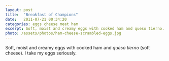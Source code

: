 ```yaml
---
layout: post
title:  "Breakfast of Champions"
date:   2011-07-21 00:34:20
categories: eggs cheese meat ham
excerpt: Soft, moist and creamy eggs with cooked ham and queso tierno.
photo: /assets/photos/ham-cheese-scrambled-eggs.jpg
---
```


Soft, moist and creamy eggs with cooked ham and _queso tierno_ (soft cheese).  I take my eggs seriously.
